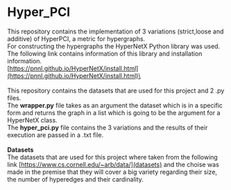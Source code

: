 # Hyper_PCI
This repository contains the implementation of 3 variations (strict,loose and additive)
of HyperPCI, a metric for hypergraphs.\
For constructing the hypergraphs the HyperNetX Python library was used.\
The following link contains information of this library and installation information.\
[https://pnnl.github.io/HyperNetX/install.html](https://pnnl.github.io/HyperNetX/install.html)\
\
\
This repository contains the datasets that are used for this project and 2 .py files.\
The **wrapper.py** file takes as an argument the dataset which is in a specific form and returns 
the graph in a list which is going to be the argument for a HyperNetX class.\
The **hyper_pci.py** file contains the 3 variations and the results of their execution are
passed in a .txt file.\
\
**Datasets**\
The datasets that are used for this project where taken from the following link
[https://www.cs.cornell.edu/~arb/data/](datasets) and the choise was made in the premise
that they will cover a big variety regarding their size, the number of hyperedges and their cardinality.

